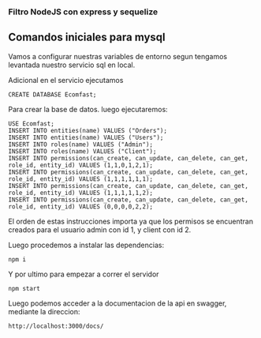 ### Filtro NodeJS con express y sequelize

## Comandos iniciales para mysql

Vamos a configurar nuestras variables de entorno segun tengamos levantada nuestro servicio sql en local.

Adicional en el servicio ejecutamos 

```
CREATE DATABASE Ecomfast;
```

Para crear la base de datos. luego ejecutaremos:

```
USE Ecomfast;
INSERT INTO entities(name) VALUES ("Orders");
INSERT INTO entities(name) VALUES ("Users");
INSERT INTO roles(name) VALUES ("Admin");
INSERT INTO roles(name) VALUES ("Client");
INSERT INTO permissions(can_create, can_update, can_delete, can_get, role_id, entity_id) VALUES (1,1,0,1,2,1);
INSERT INTO permissions(can_create, can_update, can_delete, can_get, role_id, entity_id) VALUES (1,1,1,1,1,1);
INSERT INTO permissions(can_create, can_update, can_delete, can_get, role_id, entity_id) VALUES (1,1,1,1,1,2);
INSERT INTO permissions(can_create, can_update, can_delete, can_get, role_id, entity_id) VALUES (0,0,0,0,2,2);
```

El orden de estas instrucciones importa ya que los permisos se encuentran creados para el usuario admin con id 1, y client con id 2.

Luego procedemos a instalar las dependencias:

```
npm i
```
Y por ultimo para empezar a correr el servidor

```
npm start
```

Luego podemos acceder a la documentacion de la api en swagger, mediante la direccion:

```
http://localhost:3000/docs/
```
